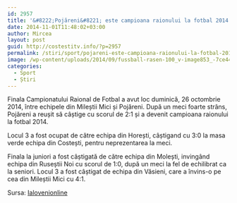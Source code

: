 ```yaml
---
id: 2957
title: '&#8222;Pojăreni&#8221; este campioana raionului la fotbal 2014'
date: 2014-11-01T11:48:02+03:00
author: Mircea
layout: post
guid: http://costestitv.info/?p=2957
permalink: /stiri/sport/pojareni-este-campioana-raionului-la-fotbal-2014/
image: /wp-content/uploads/2014/09/fussball-rasen-100_v-image853_-7ce44e292721619ab1c1077f6f262a89f55266d7.jpg
categories:
  - Sport
  - Știri
---
```

Finala Campionatului Raional de Fotbal a avut loc duminică, 26 octombrie 2014, între echipele din Mileștii Mici și Pojăreni. <!--more-->După un meci foarte strâns, Pojăreni a reușit să câștige cu scorul de 2:1 și a devenit campioana raionului la fotbal 2014.

Locul 3 a fost ocupat de către echipa din Horești, câștigand cu 3:0 la masa verde echipa din Costești, pentru neprezentarea la meci.

Finala la juniori a fost câștigată de către echipa din Molești, invingând echipa din Ruseștii Noi cu scorul de 1:0, după un meci la fel de echilibrat ca la seniori. Locul 3 a fost câștigat de echipa din Văsieni, care a învins-o pe cea din Mileștii Mici cu 4:1.

Sursa: <a href="http://ialovenionline.md" target="_blank">Ialovenionline</a>